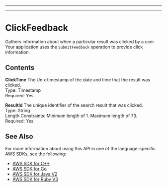 --------

--------

# ClickFeedback<a name="API_ClickFeedback"></a>

Gathers information about when a particular result was clicked by a user\. Your application uses the `SubmitFeedback` operation to provide click information\.

## Contents<a name="API_ClickFeedback_Contents"></a>

 **ClickTime**   <a name="Kendra-Type-ClickFeedback-ClickTime"></a>
The Unix timestamp of the date and time that the result was clicked\.  
Type: Timestamp  
Required: Yes

 **ResultId**   <a name="Kendra-Type-ClickFeedback-ResultId"></a>
The unique identifier of the search result that was clicked\.  
Type: String  
Length Constraints: Minimum length of 1\. Maximum length of 73\.  
Required: Yes

## See Also<a name="API_ClickFeedback_SeeAlso"></a>

For more information about using this API in one of the language\-specific AWS SDKs, see the following:
+  [AWS SDK for C\+\+](https://docs.aws.amazon.com/goto/SdkForCpp/kendra-2019-02-03/ClickFeedback) 
+  [AWS SDK for Go](https://docs.aws.amazon.com/goto/SdkForGoV1/kendra-2019-02-03/ClickFeedback) 
+  [AWS SDK for Java V2](https://docs.aws.amazon.com/goto/SdkForJavaV2/kendra-2019-02-03/ClickFeedback) 
+  [AWS SDK for Ruby V3](https://docs.aws.amazon.com/goto/SdkForRubyV3/kendra-2019-02-03/ClickFeedback) 